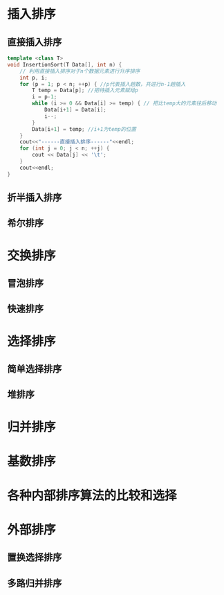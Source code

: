 # 插入排序

## 直接插入排序  

```c++
template <class T>
void InsertionSort(T Data[], int n) {
    // 利用直接插入排序对于n个数据元素进行升序排序
    int p, i;
    for (p = 1; p < n; ++p) { //p代表插入趟数，共进行n-1趟插入
        T temp = Data[p]; //把待插入元素赋给p
        i = p-1;
        while (i >= 0 && Data[i] >= temp) { // 把比temp大的元素往后移动
            Data[i+1] = Data[i];
            i--;
        }
        Data[i+1] = temp; //i+1为temp的位置
    }
    cout<<"------直接插入排序------"<<endl;
    for (int j = 0; j < n; ++j) {
        cout << Data[j] << '\t';
    }
    cout<<endl;
}
```  

## 折半插入排序
## 希尔排序
# 交换排序
## 冒泡排序
## 快速排序
# 选择排序
## 简单选择排序
## 堆排序
# 归并排序
# 基数排序
# 各种内部排序算法的比较和选择
# 外部排序
## 置换选择排序
## 多路归并排序
